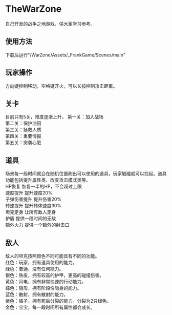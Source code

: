 # TheWarZone
自己开发的战争之地游戏，供大家学习参考。
## 使用方法
下载后运行"/WarZone/Assets/_FrankGame/Scenes/main"
## 玩家操作
方向键控制移动，空格键开火，可以长按控制攻击距离。
## 关卡
目前只有5关，难度逐渐上升。 
第一关：加入战场  
第二关：保护油田  
第三关：拯救人质  
第四关：重要情报  
第五关：突袭心脏  

## 道具
场景每一段时间就会在随机位置刷出可以使用的道具，玩家触碰就可以捡起。道具功能包括提升属性类、改变攻击模式类等。  
HP恢复
	恢复一半的HP，不会超过上限  
速度提升
	提升速度20%  
子弹伤害提升
	提升伤害20%  
转速提升
	提升转体速度30%  
坦克定身
	让所有敌人定身  
护盾
	提供一段时间的无敌  
额外火力
	提供一个额外的射击口  

## 敌人
敌人的坦克按照颜色不同可能具有不同的功能。  
红色：玩家，拥有道具使用的能力。  
绿色：普通，没有任何能力。  
银色：铁皮，拥有较高的护甲，更高的碰撞伤害。  
黄色：闪电，拥有非常快速的行动能力。  
棕色：隐形，拥有阶段性隐身的能力。  
蓝色：散射，拥有散射的能力。  
紫色：橘子，拥有死后分裂的能力。分裂为2只绿色。  
金色：宝宝，每一段时间所有属性都会成长。  

